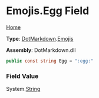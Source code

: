 # Emojis\.Egg Field

[Home](../../../README.md)

**Type**: [DotMarkdown](../../README.md)\.[Emojis](../README.md)

**Assembly**: DotMarkdown\.dll

```csharp
public const string Egg = ":egg:"
```

### Field Value

System\.[String](https://docs.microsoft.com/en-us/dotnet/api/system.string)